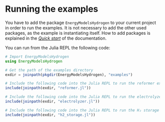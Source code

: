 # Running the examples

You have to add the package `EnergyModelsHydrogen` to your current project in order to run the examples.
It is not necessary to add the other used packages, as the example is instantiating itself.
How to add packages is explained in the *[Quick start](https://energymodelsx.github.io/EnergyModelsHydrogen.jl/stable/manual/quick-start/)* of the documentation.

You can run from the Julia REPL the following code:

```julia
# Import EnergyModelsHydrogen
using EnergyModelsHydrogen

# Get the path of the examples directory
exdir = joinpath(pkgdir(EnergyModelsHydrogen), "examples")

# Include the following code into the Julia REPL to run the reformer example
include(joinpath(exdir, "reformer.jl"))

# Include the following code into the Julia REPL to run the electrolyzer example
include(joinpath(exdir, "electrolyzer.jl"))

# Include the following code into the Julia REPL to run the H₂ storage example
include(joinpath(exdir, "h2_storage.jl"))
```
